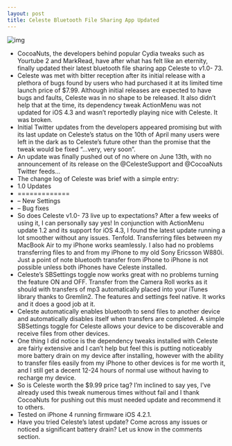 ```yaml
---
layout: post
title: Celeste Bluetooth File Sharing App Updated
---
```

![img](http://media.idownloadblog.com/wp-content/uploads/2011/07/Celeste-Update.png)
* CocoaNuts, the developers behind popular Cydia tweaks such as Yourtube 2 and MarkRead, have after what has felt like an eternity, finally updated their latest bluetooth file sharing app Celeste to v1.0- 73.
* Celeste was met with bitter reception after its initial release with a plethora of bugs found by users who had purchased it at its limited time launch price of $7.99. Although initial releases are expected to have bugs and faults, Celeste was in no shape to be released. It also didn’t help that at the time, its dependency tweak ActionMenu was not updated for iOS 4.3 and wasn’t reportedly playing nice with Celeste. It was broken.
* Initial Twitter updates from the developers appeared promising but with its last update on Celeste’s status on the 10th of April many users were left in the dark as to Celeste’s future other than the promise that the tweak would be fixed “…very, very soon”.
* An update was finally pushed out of no where on June 13th, with no announcement of its release on the @CelesteSupport and @CocoaNuts Twitter feeds…
* The change log of Celeste was brief with a simple entry:
* 1.0 Updates
* =============
* – New Settings
* – Bug fixes
* So does Celeste v1.0- 73 live up to expectations? After a few weeks of using it, I can personally say yes! In conjunction with ActionMenu update 1.2 and its support for iOS 4.3, I found the latest update running a lot smoother without any issues. Tenfold. Transferring files between my MacBook Air to my iPhone works seamlessly. I also had no problems transferring files to and from my iPhone to my old Sony Ericsson W880i. Just a point of note bluetooth transfer from iPhone to iPhone is not possible unless both iPhones have Celeste installed.
* Celeste’s SBSettings toggle now works great with no problems turning the feature ON and OFF. Transfer from the Camera Roll works as it should with transfers of mp3 automatically placed into your iTunes library thanks to Gremlin2. The features and settings feel native. It works and it does a good job at it.
* Celeste automatically enables bluetooth to send files to another device and automatically disables itself when transfers are completed. A simple SBSettings toggle for Celeste allows your device to be discoverable and receive files from other devices.
* One thing I did notice is the dependency tweaks installed with Celeste are fairly extensive and I can’t help but feel this is putting noticeably more battery drain on my device after installing, however with the ability to transfer files easily from my iPhone to other devices is for me worth it, and I still get a decent 12-24 hours of normal use without having to recharge my device.
* So is Celeste worth the $9.99 price tag? I’m inclined to say yes, I’ve already used this tweak numerous times without fail and I thank CocoaNuts for pushing out this must needed update and recommend it to others.
* Tested on iPhone 4 running firmware iOS 4.2.1.
* Have you tried Celeste’s latest update? Come across any issues or noticed a significant battery drain? Let us know in the comments section.

